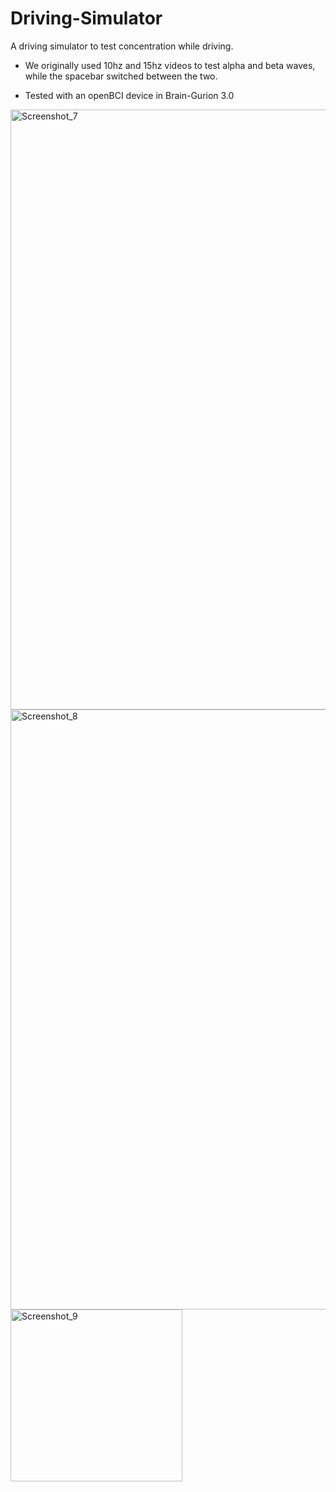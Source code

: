 # Driving-Simulator
A driving simulator to test concentration while driving.

- We originally used 10hz and 15hz videos to test alpha and beta waves, while the spacebar switched between the two.

- Tested with an openBCI device in Brain-Gurion 3.0


<img width="960" alt="Screenshot_7" src="https://user-images.githubusercontent.com/94786296/172274223-89500434-bea2-4320-b0ab-2d125fdfe84c.png">

<img width="960" alt="Screenshot_8" src="https://user-images.githubusercontent.com/94786296/172274227-028a64b8-d1b6-4562-87d3-5e7a1e69eb73.png">

<img width="275" alt="Screenshot_9" src="https://user-images.githubusercontent.com/94786296/172274461-4a0a5b4f-5830-4728-8ff6-ec8e114407e7.png">
